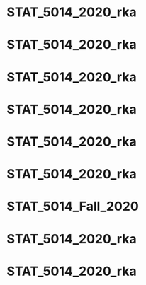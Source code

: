 # STAT_5014_2020_rka
# STAT_5014_2020_rka
# STAT_5014_2020_rka
# STAT_5014_2020_rka
# STAT_5014_2020_rka
# STAT_5014_2020_rka
# STAT_5014_Fall_2020
# STAT_5014_2020_rka
# STAT_5014_2020_rka
